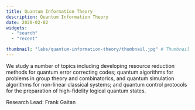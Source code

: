 ```yaml
---
title: Quantum Information Theory
description: Quantum Information Theory
date: 2020-02-02
widgets:
  - "search"
  - "recent"

thumbnail: "labs/quantum-information-theory/thumbnail.jpg" # Thumbnail image
---
```

We study a number of topics including developing resource reduction methods for quantum error correcting codes; quantum algorithms for problems in group theory and combinatorics, and quantum simulation algorithms for non-linear classical systems; and quantum control protocols for the preparation of high-fidelity logical quantum states.

Research Lead: Frank Gaitan